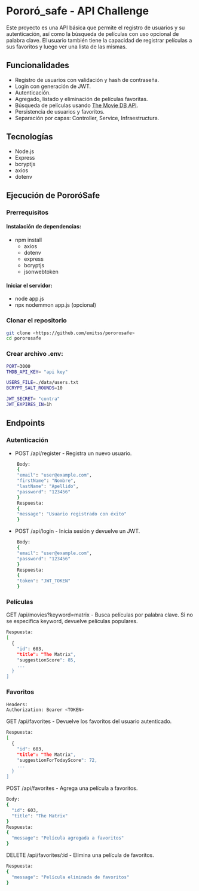 # Pororó_safe - API Challenge

Este proyecto es una API básica que permite el registro de usuarios y su autenticación, así como la búsqueda de películas con uso opcional de palabra clave. El usuario también tiene la capacidad de registrar películas a sus favoritos y luego ver una lista de las mismas.

## Funcionalidades

- Registro de usuarios con validación y hash de contraseña.
- Login con generación de JWT.
- Autenticación.
- Agregado, listado y eliminación de películas favoritas.
- Búsqueda de películas usando [The Movie DB API](https://www.themoviedb.org/documentation/api).
- Persistencia de usuarios y favoritos.
- Separación por capas: Controller, Service, Infraestructura.

## Tecnologías

- Node.js
- Express
- bcryptjs
- axios
- dotenv

## Ejecución de PororóSafe

### Prerrequisitos

#### Instalación de dependencias:

- npm install
  - axios
  - dotenv
  - express
  - bcryptjs
  - jsonwebtoken

#### Iniciar el servidor:

- node app.js
- npx nodemmon app.js (opcional)

### Clonar el repositorio

```bash
git clone <https://github.com/emitss/pororosafe>
cd pororosafe
```

### Crear archivo .env:

```bash
PORT=3000
TMDB_API_KEY= "api key"

USERS_FILE=./data/users.txt
BCRYPT_SALT_ROUNDS=10

JWT_SECRET= "contra"
JWT_EXPIRES_IN=1h
```

## Endpoints

### Autenticación

- POST /api/register - Registra un nuevo usuario.

```bash
    Body:
    {
    "email": "user@example.com",
    "firstName": "Nombre",
    "lastName": "Apellido",
    "password": "123456"
    }
    Respuesta:
    {
    "message": "Usuario registrado con éxito"
    }
```

- POST /api/login - Inicia sesión y devuelve un JWT.

```bash
    Body:
    {
    "email": "user@example.com",
    "password": "123456"
    }
    Respuesta:
    {
    "token": "JWT_TOKEN"
    }
```

### Películas

GET /api/movies?keyword=matrix - Busca películas por palabra clave. Si no se especifica keyword, devuelve películas populares.

```bash
Respuesta:
[
  {
    "id": 603,
    "title": "The Matrix",
    "suggestionScore": 85,
    ...
  }
]
```

### Favoritos

```bash
Headers:
Authorization: Bearer <TOKEN>
```

GET /api/favorites - Devuelve los favoritos del usuario autenticado.

```bash
Respuesta:
[
  {
    "id": 603,
    "title": "The Matrix",
    "suggestionForTodayScore": 72,
    ...
  }
]
```

POST /api/favorites - Agrega una película a favoritos.

```bash
Body:
{
  "id": 603,
  "title": "The Matrix"
}
Respuesta:
{
  "message": "Película agregada a favoritos"
}
```

DELETE /api/favorites/:id - Elimina una película de favoritos.

```bash
Respuesta:
{
  "message": "Película eliminada de favoritos"
}
```
